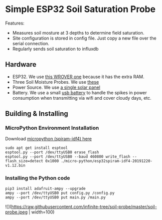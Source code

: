 # Simple ESP32 Soil Saturation Probe

Features:
 - Measures soil mosture at 3 depths to determine field saturation.
 - Site configuration is stored in config file. Just copy a new file over the serial connection.
 - Regularly sends soil saturation to influxdb

## Hardware 

 - ESP32. We use [this WROVER one](https://www.aliexpress.com/item/4000064597840.html?spm=a2g0s.9042311.0.0.70504c4dpiaF4W) because it has the extra RAM.
 - Three Soil Moisture Probes. We use [these](https://www.aliexpress.com/item/4000068705243.html?spm=a2g0s.9042311.0.0.648a4c4dmIqNWU)
 - Power Source. We use [a single solar panel](https://www.aliexpress.com/item/32878045378.html?spm=a2g0s.9042311.0.0.648a4c4dmIqNWU)
 - Battery. We use a small [usb battery](https://www.amazon.com/Mobile-Charger-Battery-Universal-Phones/dp/B08G844HH3) to handle the spikes in power consumption when transmitting via wifi and cover cloudy days, etc.


## Building & Installing


### MicroPython Environment Installation

Download [micropython (spiram-idf4) here](https://micropython.org/download/esp32/)

```
sudo apt get install esptool
esptool.py --port /dev/ttyUSB0 erase_flash
esptool.py --port /dev/ttyUSB0 --baud 460800 write_flash --flash_size=detect 0x1000 ./micro-python/esp32spiram-idf4-20191220-v1.12.bin
```


### Installing the Python code

```
pip3 install adafruit-ampy --upgrade
ampy --port /dev/ttyUSB0 put config.py /config.py
ampy --port /dev/ttyUSB0 put main.py /main.py
```



![](https://raw.githubusercontent.com/infinite-tree/soil-probe/master/soil-probe.jpeg | width=100)
